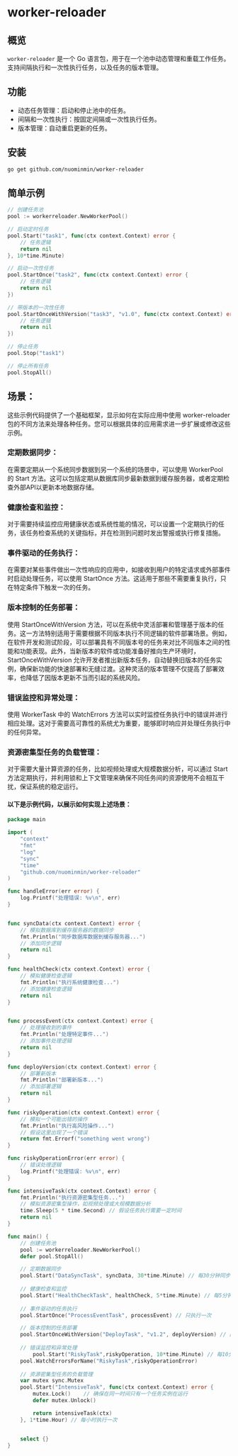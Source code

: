 # worker-reloader

## 概览
`worker-reloader` 是一个 Go 语言包，用于在一个池中动态管理和重载工作任务。支持间隔执行和一次性执行任务，以及任务的版本管理。

## 功能
- 动态任务管理：启动和停止池中的任务。
- 间隔和一次性执行：按固定间隔或一次性执行任务。
- 版本管理：自动重启更新的任务。

## 安装
```bash
go get github.com/nuominmin/worker-reloader
```

## 简单示例
```go
// 创建任务池
pool := workerreloader.NewWorkerPool()

// 启动定时任务
pool.Start("task1", func(ctx context.Context) error {
    // 任务逻辑
    return nil
}, 10*time.Minute)

// 启动一次性任务
pool.StartOnce("task2", func(ctx context.Context) error {
    // 任务逻辑
    return nil
})

// 带版本的一次性任务
pool.StartOnceWithVersion("task3", "v1.0", func(ctx context.Context) error {
    // 任务逻辑
    return nil
})

// 停止任务
pool.Stop("task1")

// 停止所有任务
pool.StopAll()
```

## 场景：
这些示例代码提供了一个基础框架，显示如何在实际应用中使用 worker-reloader 包的不同方法来处理各种任务。您可以根据具体的应用需求进一步扩展或修改这些示例。

### 定期数据同步：
在需要定期从一个系统同步数据到另一个系统的场景中，可以使用 WorkerPool 的 Start 方法。这可以包括定期从数据库同步最新数据到缓存服务器，或者定期检查外部API以更新本地数据存储。

### 健康检查和监控：
对于需要持续监控应用健康状态或系统性能的情况，可以设置一个定期执行的任务，该任务检查系统的关键指标，并在检测到问题时发出警报或执行修复措施。

### 事件驱动的任务执行：
在需要对某些事件做出一次性响应的应用中，如接收到用户的特定请求或外部事件时启动处理任务，可以使用 StartOnce 方法。这适用于那些不需要重复执行，只在特定条件下触发一次的任务。

### 版本控制的任务部署：
使用 StartOnceWithVersion 方法，可以在系统中灵活部署和管理基于版本的任务。这一方法特别适用于需要根据不同版本执行不同逻辑的软件部署场景。例如，在软件开发和测试阶段，可以部署具有不同版本号的任务来对比不同版本之间的性能和功能表现。此外，当新版本的软件或功能准备好推向生产环境时，StartOnceWithVersion 允许开发者推出新版本任务，自动替换旧版本的任务实例，确保新功能的快速部署和无缝过渡。这种灵活的版本管理不仅提高了部署效率，也降低了因版本更新不当而引起的系统风险。

### 错误监控和异常处理：
使用 WorkerTask 中的 WatchErrors 方法可以实时监控任务执行中的错误并进行相应处理。这对于需要高可靠性的系统尤为重要，能够即时响应并处理任务执行中的任何异常。

### 资源密集型任务的负载管理：
对于需要大量计算资源的任务，比如视频处理或大规模数据分析，可以通过 Start 方法定期执行，并利用锁和上下文管理来确保不同任务间的资源使用不会相互干扰，保证系统的稳定运行。

#### 以下是示例代码，以展示如何实现上述场景：
```go
package main

import (
	"context"
	"fmt"
	"log"
	"sync"
	"time"
	"github.com/nuominmin/worker-reloader"
)

func handleError(err error) {
	log.Printf("处理错误: %v\n", err)
}


func syncData(ctx context.Context) error {
	// 模拟数据库到缓存服务器的数据同步
	fmt.Println("同步数据库数据到缓存服务器...")
	// 添加同步逻辑
	return nil
}

func healthCheck(ctx context.Context) error {
	// 模拟健康检查逻辑
	fmt.Println("执行系统健康检查...")
	// 添加健康检查逻辑
	return nil
}


func processEvent(ctx context.Context) error {
	// 处理接收到的事件
	fmt.Println("处理特定事件...")
	// 添加事件处理逻辑
	return nil
}

func deployVersion(ctx context.Context) error {
	// 部署新版本
	fmt.Println("部署新版本...")
	// 添加部署逻辑
	return nil
}

func riskyOperation(ctx context.Context) error {
	// 模拟一个可能出错的操作
	fmt.Println("执行高风险操作...")
	// 假设这里出现了一个错误
	return fmt.Errorf("something went wrong")
}

func riskyOperationError(err error) {
	// 错误处理逻辑
	log.Printf("处理错误: %v\n", err)
}

func intensiveTask(ctx context.Context) error {
	fmt.Println("执行资源密集型任务...")
	// 模拟资源密集型操作，如视频处理或大规模数据分析
	time.Sleep(5 * time.Second) // 假设任务执行需要一定时间
	return nil
}

func main() {
	// 创建任务池
	pool := workerreloader.NewWorkerPool()
	defer pool.StopAll()

	// 定期数据同步
	pool.Start("DataSyncTask", syncData, 30*time.Minute) // 每30分钟同步一次
	
	// 健康检查和监控
	pool.Start("HealthCheckTask", healthCheck, 5*time.Minute) // 每5分钟检查一次
	
	// 事件驱动的任务执行
	pool.StartOnce("ProcessEventTask", processEvent) // 只执行一次

	// 版本控制的任务部署
	pool.StartOnceWithVersion("DeployTask", "v1.2", deployVersion) // 部署版本 v1.2
	
	// 错误监控和异常处理
    	pool.Start("RiskyTask",riskyOperation, 10*time.Minute) // 每10分钟执行一次
	pool.WatchErrorsForName("RiskyTask",riskyOperationError)
	
	// 资源密集型任务的负载管理
	var mutex sync.Mutex
	pool.Start("IntensiveTask", func(ctx context.Context) error {
		mutex.Lock()    // 确保在同一时间只有一个任务实例在运行
		defer mutex.Unlock()

		return intensiveTask(ctx)
	}, 1*time.Hour) // 每小时执行一次


	select {}
}
```









